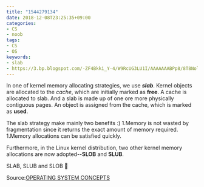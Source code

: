 ```yaml
---
title: "1544279134"
date: 2018-12-08T23:25:35+09:00
categories:
- CS
- noob
tags:
- CS
- OS
keywords:
- slab
- https://3.bp.blogspot.com/-ZF4Bkki_Y-4/W9RcUG3LU1I/AAAAAAABPp8/8T8NolCTxiUtvDgTtRVnV_teARQqTSciQCLcBGAs/s800/food_katsumeshi.png
---
```


In one of kernel memory allocating strategies, we use ***slab***. Kernel objects are allocated to the *cache*, which are initially marked as **free**.
A cache is allocated to slab. And a slab is made up of one ore more physically contiguous pages. An object is assigned from the cache, which is marked as **used**.

The slab strategy make mainly two benefits :)
1.Memory is not wasted by fragmentation since it returns the exact amount of memory required.
1.Memory allocations can be satisfied quickly. 

Furthermore, in the Linux kernel distribution, two other kernel memory allocations are now adopted--**SLOB** and **SLUB**.

SLAB, SLUB and SLOB 👻

Source:[OPERATING SYSTEM CONCEPTS](http://iips.icci.edu.iq/images/exam/Abraham-Silberschatz-Operating-System-Concepts---9th2012.12.pdf)
